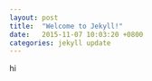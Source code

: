 ```yaml
---
layout: post
title:  "Welcome to Jekyll!"
date:   2015-11-07 10:03:20 +0800
categories: jekyll update
---
```


hi
